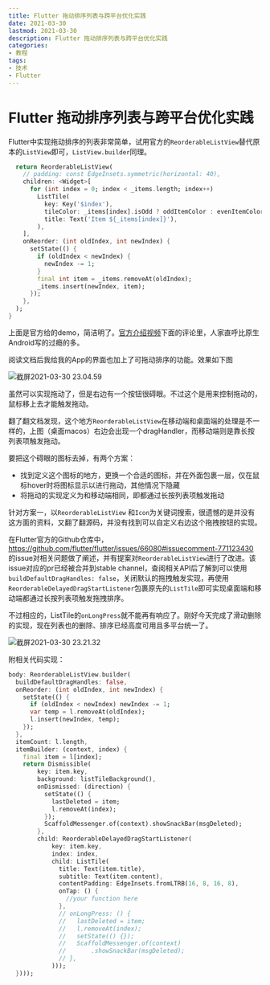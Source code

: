 ```yaml
---
title: Flutter 拖动排序列表与跨平台优化实践
date: 2021-03-30
lastmod: 2021-03-30
description: Flutter 拖动排序列表与跨平台优化实践
categories:
- 教程
tags:
- 技术
- Flutter
---
```


# Flutter 拖动排序列表与跨平台优化实践



Flutter中实现拖动排序的列表非常简单，试用官方的`ReorderableListView`替代原本的`ListView`即可，`ListView.builder`同理。



```dart
  return ReorderableListView(
    // padding: const EdgeInsets.symmetric(horizontal: 40),
    children: <Widget>[
      for (int index = 0; index < _items.length; index++)
        ListTile(
          key: Key('$index'),
          tileColor: _items[index].isOdd ? oddItemColor : evenItemColor,
          title: Text('Item ${_items[index]}'),
        ),
    ],
    onReorder: (int oldIndex, int newIndex) {
      setState(() {
        if (oldIndex < newIndex) {
          newIndex -= 1;
        }
        final int item = _items.removeAt(oldIndex);
        _items.insert(newIndex, item);
      });
    },
  );
}
```

上面是官方给的demo，简洁明了。[官方介绍视频](https://www.youtube.com/watch?v=yll3SNXvQCw)下面的评论里，人家直呼比原生Android写的过瘾的多。

阅读文档后我给我的App的界面也加上了可拖动排序的功能。效果如下图



![截屏2021-03-30 23.04.59](https://blog-1301127393.cos.ap-shanghai.myqcloud.com/BlogImgs/20210330234001.png)

虽然可以实现拖动了，但是右边有一个按钮很碍眼。不过这个是用来控制拖动的，鼠标移上去才能触发拖动。

翻了翻文档发现，这个地方`ReorderableListView`在移动端和桌面端的处理是不一样的，上图（桌面macos）右边会出现一个dragHandler，而移动端则是靠长按列表项触发拖动。

要把这个碍眼的图标去掉，有两个方案：

- 找到定义这个图标的地方，更换一个合适的图标，并在外面包裹一层，仅在鼠标hover时将图标显示以进行拖动，其他情况下隐藏
- 将拖动的实现定义为和移动端相同，即都通过长按列表项触发拖动



针对方案一，以`ReorderableListView` 和`Icon`为关键词搜索，很遗憾的是并没有这方面的资料，又翻了翻源码，并没有找到可以自定义右边这个拖拽按钮的实现。

在Flutter官方的Github仓库中，https://github.com/flutter/flutter/issues/66080#issuecomment-771123430  的issue对相关问题做了阐述，并有提案对`ReorderableListView`进行了改进。该issue对应的pr已经被合并到stable channel，查阅相关API后了解到可以使用`buildDefaultDragHandles: false`，关闭默认的拖拽触发实现，再使用`ReorderableDelayedDragStartListener`包裹原先的`ListTile`即可实现桌面端和移动端都通过长按列表项触发拖拽排序。

不过相应的，ListTile的`onLongPress`就不能再有响应了。刚好今天完成了滑动删除的实现，现在列表也的删除、排序已经高度可用且多平台统一了。

![截屏2021-03-30 23.21.32](https://blog-1301127393.cos.ap-shanghai.myqcloud.com/BlogImgs/20210330233350.png)

附相关代码实现：



```dart
body: ReorderableListView.builder(
  buildDefaultDragHandles: false,
  onReorder: (int oldIndex, int newIndex) {
    setState(() {
      if (oldIndex < newIndex) newIndex -= 1;
      var temp = l.removeAt(oldIndex);
      l.insert(newIndex, temp);
    });
  },
  itemCount: l.length,
  itemBuilder: (context, index) {
    final item = l[index];
    return Dismissible(
        key: item.key,
        background: listTileBackground(),
        onDismissed: (direction) {
          setState(() {
            lastDeleted = item;
            l.removeAt(index);
          });
          ScaffoldMessenger.of(context).showSnackBar(msgDeleted);
        },
        child: ReorderableDelayedDragStartListener(
            key: item.key,
            index: index,
            child: ListTile(
              title: Text(item.title),
              subtitle: Text(item.content),
              contentPadding: EdgeInsets.fromLTRB(16, 8, 16, 8),
              onTap: () {
                //your function here
              },
              // onLongPress: () {
              //   lastDeleted = item;
              //   l.removeAt(index);
              //   setState(() {});
              //   ScaffoldMessenger.of(context)
              //       .showSnackBar(msgDeleted);
              // },
            )));
  })));
```

